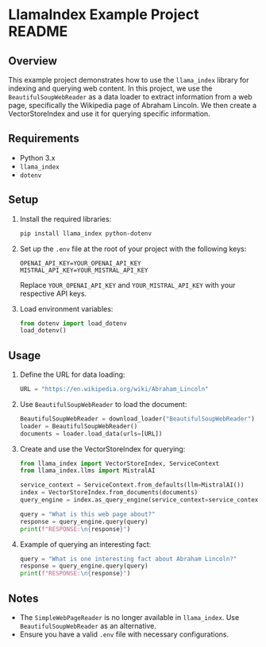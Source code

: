 # LlamaIndex Example Project README

## Overview

This example project demonstrates how to use the `llama_index` library for indexing and querying web content. In this project, we use the `BeautifulSoupWebReader` as a data loader to extract information from a web page, specifically the Wikipedia page of Abraham Lincoln. We then create a VectorStoreIndex and use it for querying specific information.

## Requirements

- Python 3.x
- `llama_index`
- `dotenv`

## Setup

1. Install the required libraries:

   ```bash
   pip install llama_index python-dotenv
   ```

2. Set up the `.env` file at the root of your project with the following keys:

   ```plaintext
   OPENAI_API_KEY=YOUR_OPENAI_API_KEY
   MISTRAL_API_KEY=YOUR_MISTRAL_API_KEY
   ```

   Replace `YOUR_OPENAI_API_KEY` and `YOUR_MISTRAL_API_KEY` with your respective API keys.

3. Load environment variables:

   ```python
   from dotenv import load_dotenv
   load_dotenv()
   ```

## Usage

1. Define the URL for data loading:

   ```python
   URL = "https://en.wikipedia.org/wiki/Abraham_Lincoln"
   ```

2. Use `BeautifulSoupWebReader` to load the document:

   ```python
   BeautifulSoupWebReader = download_loader("BeautifulSoupWebReader")
   loader = BeautifulSoupWebReader()
   documents = loader.load_data(urls=[URL])
   ```

3. Create and use the VectorStoreIndex for querying:

   ```python
   from llama_index import VectorStoreIndex, ServiceContext
   from llama_index.llms import MistralAI

   service_context = ServiceContext.from_defaults(llm=MistralAI())
   index = VectorStoreIndex.from_documents(documents)
   query_engine = index.as_query_engine(service_context=service_context)

   query = "What is this web page about?"
   response = query_engine.query(query)
   print(f"RESPONSE:\n{response}")
   ```

4. Example of querying an interesting fact:

   ```python
   query = "What is one interesting fact about Abraham Lincoln?"
   response = query_engine.query(query)
   print(f"RESPONSE:\n{response}")
   ```

## Notes

- The `SimpleWebPageReader` is no longer available in `llama_index`. Use `BeautifulSoupWebReader` as an alternative.
- Ensure you have a valid `.env` file with necessary configurations.
